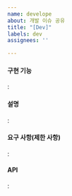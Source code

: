 ```yaml
---
name: develope
about: 개발 이슈 공유
title: "[Dev]"
labels: dev
assignees: ''

---
```


#### 구현 기능

: 

#### 설명

: 

#### 요구 사항(제한 사항)

:

#### API

:
